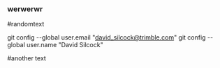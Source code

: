 ### werwerwr

#randomtext

  git config --global user.email "david_silcock@trimble.com"
  git config --global user.name "David Silcock"

  #another text